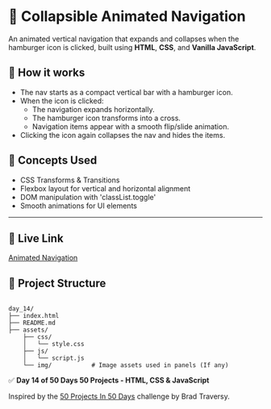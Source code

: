 # 🌊 Collapsible Animated Navigation

An animated vertical navigation that expands and collapses when the hamburger icon is clicked, built using **HTML**, **CSS**, and **Vanilla JavaScript**.


## 🚀 How it works
- The nav starts as a compact vertical bar with a hamburger icon.
- When the icon is clicked:
    - The navigation expands horizontally.
    - The hamburger icon transforms into a cross.
    - Navigation items appear with a smooth flip/slide animation.
- Clicking the icon again collapses the nav and hides the items.


## 🧠 Concepts Used
- CSS Transforms & Transitions
- Flexbox layout for vertical and horizontal alignment
- DOM manipulation with 'classList.toggle'
- Smooth animations for UI elements

---

## 🔗 Live Link

<a href="https://toaufik.github.io/50-projects-50-Days/day_14/index.html" target="_blank">Animated Navigation</a>


## 📁 Project Structure

```

day_14/
├── index.html              
├── README.md               
├── assets/
    ├── css/
    │   └── style.css
    ├── js/
    │   └── script.js
    └── img/           # Image assets used in panels (If any)

```

✅ **Day 14 of 50 Days 50 Projects -  HTML, CSS & JavaScript**

Inspired by the [50 Projects In 50 Days](https://www.udemy.com/course/50-projects-50-days/) challenge by Brad Traversy.
